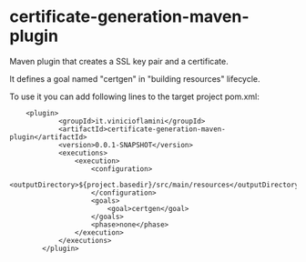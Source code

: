 # certificate-generation-maven-plugin

Maven plugin that creates a SSL key pair and a certificate.

It defines a goal named "certgen" in "building resources" lifecycle.

To use it you can add following lines to the target project pom.xml:

	    <plugin>
                <groupId>it.vinicioflamini</groupId>
                <artifactId>certificate-generation-maven-plugin</artifactId>
                <version>0.0.1-SNAPSHOT</version>
                <executions>
                    <execution>
                        <configuration>
                            <outputDirectory>${project.basedir}/src/main/resources</outputDirectory>
                        </configuration>
                        <goals>
                            <goal>certgen</goal>
                        </goals>
                        <phase>none</phase>  
                    </execution>
                </executions>
            </plugin>
